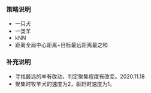 ### 策略说明
- 一只犬
- 一类羊
- kNN
- 距离全局中心距离+目标最远距离最之和
### 补充说明
- 寻找最远的羊有改动，判定聚集程度有改变。2020.11.18
- 聚集时牧羊犬的速度为2，驱赶时速度为1。